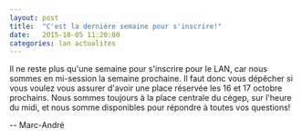 ```yaml
---
layout: post
title:  "C'est la dernière semaine pour s'inscrire!"
date:   2015-10-05 11:20:00
categories: lan actualites
---
```


Il ne reste plus qu'une semaine pour s'inscrire pour le LAN, car nous sommes en mi-session la semaine prochaine.
Il faut donc vous dépêcher si vous voulez vous assurer d'avoir une place réservée les 16 et 17 octobre prochains.
Nous sommes toujours à la place centrale du cégep, sur l'heure du midi, et nous somme disponibles pour répondre à toutes vos questions!

-- Marc-André
